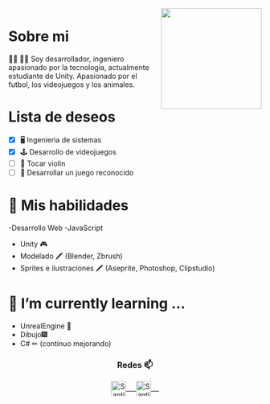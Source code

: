 <a href="https://twitter.com/puni_xa">
<img align="right" height="auto" width="200" src="https://pbs.twimg.com/profile_images/1604930481283276810/uxyPJK_G_400x400.jpg"/> 
</a>

# Sobre mi
:man_technologist: 👨‍💻 Soy desarrollador, ingeniero apasionado por la tecnología, actualmente estudiante de Unity. Apasionado por el futbol, los videojuegos y los animales.

# Lista de deseos
- [x] 🖥 Ingenieria de sistemas
- [x] 🕹 Desarrollo de videojuegos
- [ ] 🎻 Tocar violin
- [ ] 🤺 Desarrollar un juego reconocido

# 🤔 Mis habilidades
  -Desarrollo Web
  -JavaScript
  - Unity 🎮
  - Modelado 🖍 (Blender, Zbrush)
  - Sprites e ilustraciones 🖍 (Aseprite, Photoshop, Clipstudio)
  

# 🌱 I’m currently learning ...
  - UnrealEngine 🎲
  - Dibujo🎆
  - C#  ✏ (continuo mejorando)




<div align="center">
  <h3 align="center">Redes 📫</h3> 
</div>
<p align="center">
 <a href="https://www.linkedin.com/in/santiago-restrepo-063010207/" target="blank">
  <img align="center" alt="Santiago LinkedIn" width="30px" src="https://www.vectorlogo.zone/logos/linkedin/linkedin-icon.svg" /> &nbsp; &nbsp;
 </a>
 <a href="https://twitter.com/S_Mihos" target="blank">
  <img align="center" alt="Santiago Twitter" width="30px" src="https://www.vectorlogo.zone/logos/twitter/twitter-official.svg" /> &nbsp; &nbsp;
 </a>
</p>
<br/>
<p>
